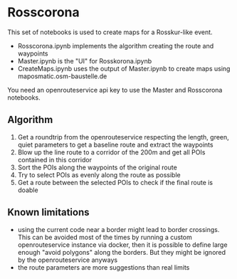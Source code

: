 # Rosscorona

This set of notebooks is used to create maps for a Rosskur-like event.

- Rosscorona.ipynb implements the algorithm creating the route and waypoints
- Master.ipynb is the "UI" for Rosskorona.ipynb
- CreateMaps.ipynb uses the output of Master.ipynb to create maps using maposmatic.osm-baustelle.de

You need an openrouteservice api key to use the Master and Rosscorona notebooks.


## Algorithm

1. Get a roundtrip from the openrouteservice respecting the length, green, quiet parameters to get a baseline route and extract the waypoints
2. Blow up the line route to a corridor of the 200m and get all POIs contained in this corridor
3. Sort the POIs along the waypoints of the original route
4. Try to select POIs as evenly along the route as possible
5. Get a route between the selected POIs to check if the final route is doable


## Known limitations

- using the current code near a border might lead to border crossings. This can be avoided most of the times by running a custom openrouteservice instance via docker, then it is possible to define large enough "avoid polygons" along the borders. But they might be ignored by the openrouteservice anyways
- the route parameters are more suggestions than real limits
